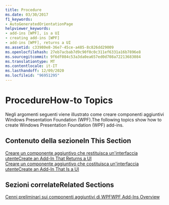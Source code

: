 ```yaml
---
title: Procedure
ms.date: 03/30/2017
f1_keywords:
- AutoGeneratedOrientationPage
helpviewer_keywords:
- add-ins [WPF], is a UI
- creating add-ins [WPF]
- add-ins [WPF], returns a UI
ms.assetid: c33980e8-36e7-45ce-a485-8c826dd29009
ms.openlocfilehash: 27eb7acbab7d9c90f0c0c311ef6331a16b7896e8
ms.sourcegitcommit: 9f6df084c53a3da0ea657ed0d708a72213683084
ms.translationtype: MT
ms.contentlocale: it-IT
ms.lasthandoff: 12/09/2020
ms.locfileid: "96951295"
---
```

# <a name="how-to-topics"></a><span data-ttu-id="cbd9f-102">Procedure</span><span class="sxs-lookup"><span data-stu-id="cbd9f-102">How-to Topics</span></span>
<span data-ttu-id="cbd9f-103">Negli argomenti seguenti viene illustrato come creare componenti aggiuntivi Windows Presentation Foundation (WPF).</span><span class="sxs-lookup"><span data-stu-id="cbd9f-103">The following topics show how to create Windows Presentation Foundation (WPF) add-ins.</span></span>  
  
## <a name="in-this-section"></a><span data-ttu-id="cbd9f-104">Contenuto della sezione</span><span class="sxs-lookup"><span data-stu-id="cbd9f-104">In This Section</span></span>  
 [<span data-ttu-id="cbd9f-105">Creare un componente aggiuntivo che restituisca un'interfaccia utente</span><span class="sxs-lookup"><span data-stu-id="cbd9f-105">Create an Add-In That Returns a UI</span></span>](how-to-create-an-add-in-that-returns-a-ui.md)  
 [<span data-ttu-id="cbd9f-106">Creare un componente aggiuntivo che costituisca un'interfaccia utente</span><span class="sxs-lookup"><span data-stu-id="cbd9f-106">Create an Add-In That Is a UI</span></span>](how-to-create-an-add-in-that-is-a-ui.md)  
  
## <a name="related-sections"></a><span data-ttu-id="cbd9f-107">Sezioni correlate</span><span class="sxs-lookup"><span data-stu-id="cbd9f-107">Related Sections</span></span>  
 [<span data-ttu-id="cbd9f-108">Cenni preliminari sui componenti aggiuntivi di WPF</span><span class="sxs-lookup"><span data-stu-id="cbd9f-108">WPF Add-Ins Overview</span></span>](wpf-add-ins-overview.md)
